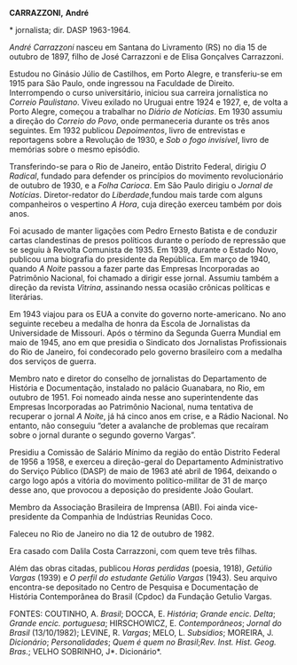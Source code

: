 **CARRAZZONI,** **André**

\* jornalista; dir. DASP 1963-1964.

*André Carrazzoni* nasceu em Santana do Livramento (RS) no dia 15 de
outubro de 1897, filho de José Carrazzoni e de Elisa Gonçalves
Carrazzoni.

Estudou no Ginásio Júlio de Castilhos, em Porto Alegre, e transferiu-se
em 1915 para São Paulo, onde ingressou na Faculdade de Direito.
Interrompendo o curso universitário, iniciou sua carreira jornalística
no *Correio Paulistano*. Viveu exilado no Uruguai entre 1924 e 1927, e,
de volta a Porto Alegre, começou a trabalhar no *Diário de Notícias*. Em
1930 assumiu a direção do *Correio* *do Povo*, onde permaneceria durante
os três anos seguintes. Em 1932 publicou *Depoimentos*, livro de
entrevistas e reportagens sobre a Revolução de 1930, e *Sob o fogo*
*invisível*, livro de memórias sobre o mesmo episódio.

Transferindo-se para o Rio de Janeiro, então Distrito Federal, dirigiu
*O Radical*, fundado para defender os princípios do movimento
revolucionário de outubro de 1930, e a *Folha Carioca*. Em São Paulo
dirigiu o *Jornal de Notícias*. Diretor-redator do *Liberdade*,fundou
mais tarde com alguns companheiros o vespertino *A Hora*, cuja direção
exerceu também por dois anos.

Foi acusado de manter ligações com Pedro Ernesto Batista e de conduzir
cartas clandestinas de presos políticos durante o período de repressão
que se seguiu à Revolta Comunista de 1935. Em 1939, durante o Estado
Novo, publicou uma biografia do presidente da República. Em março de
1940, quando *A Noite* passou a fazer parte das Empresas Incorporadas ao
Patrimônio Nacional, foi chamado a dirigir esse jornal. Assumiu também a
direção da revista *Vitrina*, assinando nessa ocasião crônicas políticas
e literárias.

Em 1943 viajou para os EUA a convite do governo norte-americano. No ano
seguinte recebeu a medalha de honra da Escola de Jornalistas da
Universidade de Missouri. Após o término da Segunda Guerra Mundial em
maio de 1945, ano em que presidia o Sindicato dos Jornalistas
Profissionais do Rio de Janeiro, foi condecorado pelo governo brasileiro
com a medalha dos serviços de guerra.

Membro nato e diretor do conselho de jornalistas do Departamento de
História e Documentação, instalado no palácio Guanabara, no Rio, em
outubro de 1951. Foi nomeado ainda nesse ano superintendente das
Empresas Incorporadas ao Patrimônio Nacional, numa tentativa de
recuperar o jornal *A* *Noite*, já há cinco anos em crise, e a Rádio
Nacional. No entanto, não conseguiu “deter a avalanche de problemas que
recaíram sobre o jornal durante o segundo governo Vargas”.

Presidiu a Comissão de Salário Mínimo da região do então Distrito
Federal de 1956 a 1958, e exerceu a direção-geral do Departamento
Administrativo do Serviço Público (DASP) de maio de 1963 até abril de
1964, deixando o cargo logo após a vitória do movimento político-militar
de 31 de março desse ano, que provocou a deposição do presidente João
Goulart.

Membro da Associação Brasileira de Imprensa (ABI). Foi ainda
vice-presidente da Companhia de Indústrias Reunidas Coco.

Faleceu no Rio de Janeiro no dia 12 de outubro de 1982.

Era casado com Dalila Costa Carrazzoni, com quem teve três filhas.

Além das obras citadas, publicou *Horas* *perdidas* (poesia, 1918),
*Getúlio Vargas* (1939) e *O perfil do estudante Getúlio Vargas* (1943).
Seu arquivo encontra-se depositado no Centro de Pesquisa e Documentação
de História Contemporânea do Brasil (Cpdoc) da Fundação Getulio Vargas.

FONTES: COUTINHO, A. *Brasil*; DOCCA, E. *História*; *Grande encic.
Delta*; *Grande* *encic. portuguesa*; HIRSCHOWICZ, E. *Contemporâneos*;
*Jornal do Brasil* (13/10/1982); LEVINE, R. *Vargas*; MELO, L.
*Subsídios*; MOREIRA, J. *Dicionário*; *Personalidades*; *Quem é quem no
Brasil*;*Rev.* *Inst. Hist. Geog. Bras.*; VELHO SOBRINHO, J*.
Dicionário*.

